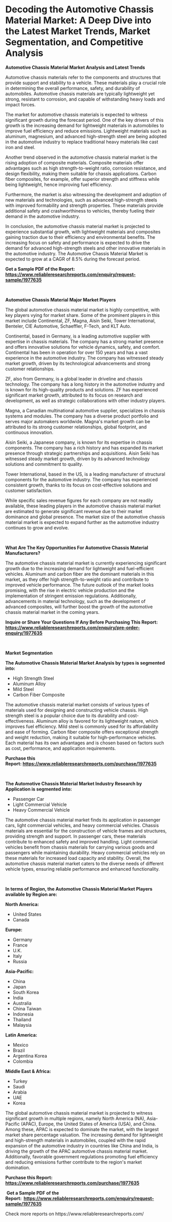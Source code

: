 <p><h1>Decoding the Automotive Chassis Material Market: A Deep Dive into the Latest Market Trends, Market Segmentation, and Competitive Analysis</h1></p><p><strong>Automotive Chassis Material Market Analysis and Latest Trends</strong></p>
<p><p>Automotive chassis materials refer to the components and structures that provide support and stability to a vehicle. These materials play a crucial role in determining the overall performance, safety, and durability of automobiles. Automotive chassis materials are typically lightweight yet strong, resistant to corrosion, and capable of withstanding heavy loads and impact forces.</p><p>The market for automotive chassis materials is expected to witness significant growth during the forecast period. One of the key drivers of this growth is the increasing demand for lightweight materials in automobiles to improve fuel efficiency and reduce emissions. Lightweight materials such as aluminum, magnesium, and advanced high-strength steel are being adopted in the automotive industry to replace traditional heavy materials like cast iron and steel.</p><p>Another trend observed in the automotive chassis material market is the rising adoption of composite materials. Composite materials offer advantages such as high strength-to-weight ratio, corrosion resistance, and design flexibility, making them suitable for chassis applications. Carbon fiber composites, for example, offer superior strength and stiffness while being lightweight, hence improving fuel efficiency.</p><p>Furthermore, the market is also witnessing the development and adoption of new materials and technologies, such as advanced high-strength steels with improved formability and strength properties. These materials provide additional safety and crashworthiness to vehicles, thereby fueling their demand in the automotive industry.</p><p>In conclusion, the automotive chassis material market is projected to experience substantial growth, with lightweight materials and composites gaining traction due to their efficiency and environmental benefits. The increasing focus on safety and performance is expected to drive the demand for advanced high-strength steels and other innovative materials in the automotive industry. The Automotive Chassis Material Market is expected to grow at a CAGR of 8.5% during the forecast period.</p></p>
<p><strong>Get a Sample PDF of the Report:&nbsp; <a href="https://www.reliableresearchreports.com/enquiry/request-sample/1977635">https://www.reliableresearchreports.com/enquiry/request-sample/1977635</a></strong></p>
<p>&nbsp;</p>
<p><strong>Automotive Chassis Material Major Market Players</strong></p>
<p><p>The global automotive chassis material market is highly competitive, with key players vying for market share. Some of the prominent players in this market include Continental, ZF, Magna, Aisin Seiki, Tower International, Benteler, CIE Automotive, Schaeffler, F-Tech, and KLT Auto.</p><p>Continental, based in Germany, is a leading automotive supplier with expertise in chassis materials. The company has a strong market presence and offers innovative solutions for vehicle dynamics, safety, and comfort. Continental has been in operation for over 150 years and has a vast experience in the automotive industry. The company has witnessed steady market growth, driven by its technological advancements and strong customer relationships.</p><p>ZF, also from Germany, is a global leader in driveline and chassis technology. The company has a long history in the automotive industry and is known for its high-quality products and solutions. ZF has experienced significant market growth, attributed to its focus on research and development, as well as strategic collaborations with other industry players.</p><p>Magna, a Canadian multinational automotive supplier, specializes in chassis systems and modules. The company has a diverse product portfolio and serves major automakers worldwide. Magna's market growth can be attributed to its strong customer relationships, global footprint, and continuous innovation.</p><p>Aisin Seiki, a Japanese company, is known for its expertise in chassis components. The company has a rich history and has expanded its market presence through strategic partnerships and acquisitions. Aisin Seiki has witnessed steady market growth, driven by its advanced technology solutions and commitment to quality.</p><p>Tower International, based in the US, is a leading manufacturer of structural components for the automotive industry. The company has experienced consistent growth, thanks to its focus on cost-effective solutions and customer satisfaction.</p><p>While specific sales revenue figures for each company are not readily available, these leading players in the automotive chassis material market are estimated to generate significant revenue due to their market dominance and global presence. The market size of the automotive chassis material market is expected to expand further as the automotive industry continues to grow and evolve.</p></p>
<p>&nbsp;</p>
<p><strong>What Are The Key Opportunities For Automotive Chassis Material Manufacturers?</strong></p>
<p><p>The automotive chassis material market is currently experiencing significant growth due to the increasing demand for lightweight and fuel-efficient vehicles. Aluminum and carbon fiber are the dominant materials in this market, as they offer high strength-to-weight ratio and contribute to improved vehicle performance. The future outlook of the market looks promising, with the rise in electric vehicle production and the implementation of stringent emission regulations. Additionally, advancements in material technology, such as the development of advanced composites, will further boost the growth of the automotive chassis material market in the coming years.</p></p>
<p><strong>Inquire or Share Your Questions If Any Before Purchasing This Report: <a href="https://www.reliableresearchreports.com/enquiry/pre-order-enquiry/1977635">https://www.reliableresearchreports.com/enquiry/pre-order-enquiry/1977635</a></strong></p>
<p>&nbsp;</p>
<p><strong>Market Segmentation</strong></p>
<p><strong>The Automotive Chassis Material Market Analysis by types is segmented into:</strong></p>
<p><ul><li>High Strength Steel</li><li>Aluminum Alloy</li><li>Mild Steel</li><li>Carbon Fiber Composite</li></ul></p>
<p><p>The automotive chassis material market consists of various types of materials used for designing and constructing vehicle chassis. High strength steel is a popular choice due to its durability and cost-effectiveness. Aluminum alloy is favored for its lightweight nature, which improves fuel efficiency. Mild steel is commonly used for its affordability and ease of forming. Carbon fiber composite offers exceptional strength and weight reduction, making it suitable for high-performance vehicles. Each material has its own advantages and is chosen based on factors such as cost, performance, and application requirements.</p></p>
<p><strong>Purchase this Report:&nbsp;<a href="https://www.reliableresearchreports.com/purchase/1977635">https://www.reliableresearchreports.com/purchase/1977635</a></strong></p>
<p>&nbsp;</p>
<p><strong>The Automotive Chassis Material Market Industry Research by Application is segmented into:</strong></p>
<p><ul><li>Passenger Car</li><li>Light Commercial Vehicle</li><li>Heavy Commercial Vehicle</li></ul></p>
<p><p>The automotive chassis material market finds its application in passenger cars, light commercial vehicles, and heavy commercial vehicles. Chassis materials are essential for the construction of vehicle frames and structures, providing strength and support. In passenger cars, these materials contribute to enhanced safety and improved handling. Light commercial vehicles benefit from chassis materials for carrying various goods and passengers while maintaining durability. Heavy commercial vehicles rely on these materials for increased load capacity and stability. Overall, the automotive chassis material market caters to the diverse needs of different vehicle types, ensuring reliable performance and enhanced functionality.</p></p>
<p>&nbsp;</p>
<p><strong>In terms of Region, the Automotive Chassis Material Market Players available by Region are:</strong></p>
<p>
    <p> <strong> North America: </strong>
        <ul>
            <li>United States</li>
            <li>Canada</li>
        </ul>
        </p> 
    <p> <strong> Europe: </strong>
        <ul>
            <li>Germany</li>
            <li>France</li>
            <li>U.K.</li>
            <li>Italy</li>
            <li>Russia</li>
        </ul>
        </p> 
    <p> <strong> Asia-Pacific: </strong>
        <ul>
            <li>China</li>
            <li>Japan</li>
            <li>South Korea</li>
            <li>India</li>
            <li>Australia</li>
            <li>China Taiwan</li>
            <li>Indonesia</li>
            <li>Thailand</li>
            <li>Malaysia</li>
        </ul>
        </p> 
    <p> <strong> Latin America: </strong>
        <ul>
            <li>Mexico</li>
            <li>Brazil</li>
            <li>Argentina Korea</li>
            <li>Colombia</li>
        </ul>
        </p> 
    <p> <strong> Middle East & Africa: </strong>
        <ul>
            <li>Turkey</li>
            <li>Saudi</li>
            <li>Arabia</li>
            <li>UAE</li>
            <li>Korea</li>
        </ul>
    </p>
    </p>
<p><p>The global automotive chassis material market is projected to witness significant growth in multiple regions, namely North America (NA), Asia-Pacific (APAC), Europe, the United States of America (USA), and China. Among these, APAC is expected to dominate the market, with the largest market share percentage valuation. The increasing demand for lightweight and high-strength materials in automobiles, coupled with the rapid expansion of the automotive industry in countries like China and India, is driving the growth of the APAC automotive chassis material market. Additionally, favorable government regulations promoting fuel efficiency and reducing emissions further contribute to the region's market domination.</p></p>
<p><strong>Purchase this Report: <a href="https://www.reliableresearchreports.com/purchase/1977635">https://www.reliableresearchreports.com/purchase/1977635</a></strong></p>
<p>&nbsp;<strong>Get a Sample PDF of the Report:&nbsp;&nbsp;<a href="https://www.reliableresearchreports.com/enquiry/request-sample/1977635">https://www.reliableresearchreports.com/enquiry/request-sample/1977635</a></strong></p>
<p><strong></strong></p>
<p>Check more reports on https://www.reliableresearchreports.com/</p>